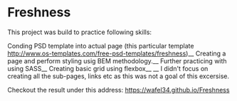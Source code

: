 # Freshness

This project was build to practice following skills:

Conding PSD template into actual page (this particular template http://www.os-templates.com/free-psd-templates/freshness)__
Creating a page and perform styling usig BEM methodology.__
Further practicing with using SASS__
Creating basic grid using flexbox__
__
I didn't focus on creating all the sub-pages, links etc as this was not a goal of this excersise.

Checkout the result under this address: https://wafel34.github.io/Freshness

